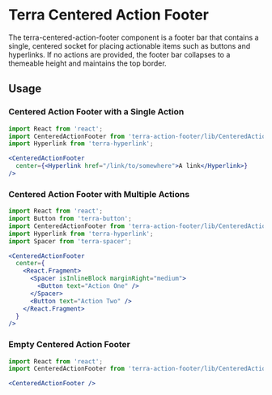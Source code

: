 # Terra Centered Action Footer

The terra-centered-action-footer component is a footer bar that contains a single, centered socket for placing actionable items such as buttons and hyperlinks. If no actions are provided, the footer bar collapses to a themeable height and maintains the top border.

## Usage

### Centered Action Footer with a Single Action

```jsx
import React from 'react';
import CenteredActionFooter from 'terra-action-footer/lib/CenteredActionFooter';
import Hyperlink from 'terra-hyperlink';

<CenteredActionFooter
  center={<Hyperlink href="/link/to/somewhere">A link</Hyperlink>}
/>
```

### Centered Action Footer with Multiple Actions

```jsx
import React from 'react';
import Button from 'terra-button';
import CenteredActionFooter from 'terra-action-footer/lib/CenteredActionFooter';
import Hyperlink from 'terra-hyperlink';
import Spacer from 'terra-spacer';

<CenteredActionFooter
  center={
    <React.Fragment>
      <Spacer isInlineBlock marginRight="medium">
        <Button text="Action One" />
      </Spacer>
      <Button text="Action Two" />
    </React.Fragment>
  }
/>
```

### Empty Centered Action Footer

```jsx
import React from 'react';
import CenteredActionFooter from 'terra-action-footer/lib/CenteredActionFooter';

<CenteredActionFooter />
```